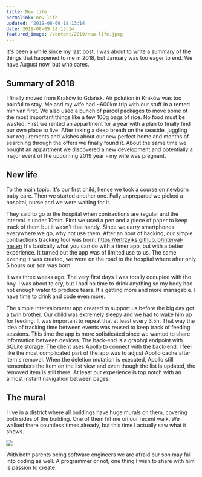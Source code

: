 ```yaml
---
title: New life
permalink: new-life
updated: '2019-08-09 18:13:14'
date: 2019-08-09 18:13:14
featured_image: /content/2019/new-life.jpeg
---
```


It's been a while since my last post. I was about to write a summary of the
things that happened to me in 2018, but January was too eager to end.
We have August now, but who cares.

<!-- more -->

## Summary of 2018

I finally moved from Kraków to Gdańsk. Air polution in Kraków was too painful to stay.
Me and my wife had ~600km trip with our stuff in a rented minivan first.
We also used a bunch of parcel packages to move
some of the most important things like a few 100g bags of rice. No food must be wasted.
First we rented an appartment for a year with a plan to finally find our own
place to live. After taking a deep breath on the seaside, juggling our
requirements and wishes about our new perfect home and months of searching through
the offers we finally found it. About the same time we bought an appartment
we discovered a new development and potentially a major event of the upcoming
2019 year - my wife was pregnant.

## New life

To the main topic. It's our first child, hence we took a course on newborn baby care.
Then we started another one. Fully unprepared we picked a hospital,
nurse and we were waiting for it.

They said to go to the hospital when contractions are regular and the interval is under 10min.
First we used a pen and a piece of paper to keep track of them
but it wasn't that handy. Since we carry smartphones everywhere we go,
why not use them. After an hour of hacking, our simple contractions tracking
tool was born: https://ertrzyiks.github.io/interval-meter/
It's basically what you can do with a timer app, but with a better experience.
It turned out the app was of limited use to us. The same evening it was created,
we were on the road to the hospital where after only 5 hours our son was born.

It was three weeks ago. The very first days
I was totally occupied with the boy. I was about to cry, but I had no
time to drink anything so my body had not enough water to produce tears.
It's getting more and more managable. I have time to drink and code even more.

The simple intervalometer app created to support us before the big day
got a twin brother. Our child was extremely sleepy and we had to wake him up for feeding.
It was important to repeat that at least every 3.5h. That way the idea of tracking time between events
was reused to keep track of feeding sessions. This time the app is more sofisticated
since we wanted to share information between devices. The back-end is a graphql
endpoint with SQLite storage. The client uses
[Apollo](https://github.com/apollographql/apollo-client) to connect with the back-end.
I feel like the most complicated part of the app was to adjust Apollo cache
after item's removal. When the deletion mutation is executed, Apollo still
remembers the item on the list view and even though the list is updated, the removed item is still there.
At least our experience is top notch with an almost instant navigation between pages.

## The mural

I live in a district where all buildings have huge murals on them, covering both sides
of the building. One of them hit me on our recent walk. We walked there countless times already,
but this time I actually saw what it shows.

![](/content/2019/mural.jpg)

With both parents being software engineers we are afraid our son may fall into coding as well.
A programmer or not, one thing I wish to share with him is passion to create.
